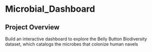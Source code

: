 # Microbial_Dashboard

## Project Overview
Build an interactive dashboard to explore the Belly Button Biodiversity dataset, which catalogs the microbes that colonize human navels
